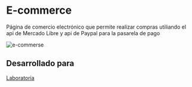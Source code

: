 # E-commerce
Página de comercio electrónico que permite realizar compras utiliando el api de Mercado Libre y api de Paypal para la pasarela de pago

![e-commerse](https://user-images.githubusercontent.com/29168733/38452035-bdc2a894-3a00-11e8-83a8-611c332b374e.png)

## Desarrollado para 
[Laboratoria](http://laboratoria.la)
